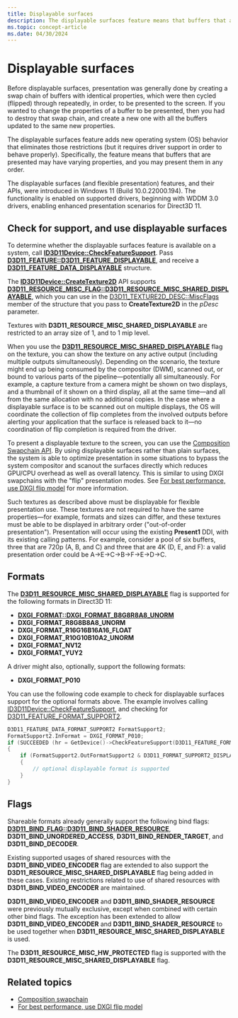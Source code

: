 ```yaml
---
title: Displayable surfaces
description: The displayable surfaces feature means that buffers that are presented may have varying properties, and you may present them in any order.
ms.topic: concept-article
ms.date: 04/30/2024
---
```


# Displayable surfaces

Before displayable surfaces, presentation was generally done by creating a swap chain of buffers with identical properties, which were then cycled (flipped) through repeatedly, in order, to be presented to the screen. If you wanted to change the properties of a buffer to be presented, then you had to destroy that swap chain, and create a new one with all the buffers updated to the same new properties.

The displayable surfaces feature adds new operating system (OS) behavior that eliminates those restrictions (but it requires driver support in order to behave properly). Specifically, the feature means that buffers that are presented may have varying properties, and you may present them in any order.

The displayable surfaces (and flexible presentation) features, and their APIs, were introduced in Windows 11 (Build 10.0.22000.194). The functionality is enabled on supported drivers, beginning with WDDM 3.0 drivers, enabling enhanced presentation scenarios for Direct3D 11.

## Check for support, and use displayable surfaces

To determine whether the displayable surfaces feature is available on a system, call [**ID3D11Device::CheckFeatureSupport**](/windows/win32/api/d3d11/nf-d3d11-id3d11device-checkfeaturesupport). Pass [**D3D11_FEATURE::D3D11_FEATURE_DISPLAYABLE**](/windows/win32/api/d3d11/ne-d3d11-d3d11_feature), and receive a [**D3D11_FEATURE_DATA_DISPLAYABLE**](/windows/win32/api/d3d11/ns-d3d11-d3d11_feature_data_displayable) structure.

The [**ID3D11Device::CreateTexture2D**](/windows/win32/api/d3d11/nf-d3d11-id3d11device-createtexture2d) API supports [**D3D11_RESOURCE_MISC_FLAG::D3D11_RESOURCE_MISC_SHARED_DISPLAYABLE**](/windows/win32/api/d3d11/ne-d3d11-d3d11_resource_misc_flag), which you can use in the [D3D11_TEXTURE2D_DESC::MiscFlags](/windows/win32/api/d3d11/ns-d3d11-d3d11_texture2d_desc) member of the structure that you pass to **CreateTexture2D** in the *pDesc* parameter.

Textures with **D3D11_RESOURCE_MISC_SHARED_DISPLAYABLE** are restricted to an array size of 1, and to 1 mip level.

When you use the [**D3D11_RESOURCE_MISC_SHARED_DISPLAYABLE**](/windows/win32/api/d3d11/ne-d3d11-d3d11_resource_misc_flag) flag on the texture, you can show the texture on any active output (including multiple outputs simultaneously). Depending on the scenario, the texture might end up being consumed by the compositor (DWM), scanned out, or bound to various parts of the pipeline&mdash;potentially all simultaneously. For example, a capture texture from a camera might be shown on two displays, and a thumbnail of it shown on a third display, all at the same time&mdash;and all from the same allocation with no additional copies. In the case where a displayable surface is to be scanned out on multiple displays, the OS will coordinate the collection of flip completes from the involved outputs before alerting your application that the surface is released back to it&mdash;no coordination of flip completion is required from the driver.

To present a displayable texture to the screen, you can use the [Composition Swapchain API](/windows/win32/comp_swapchain/comp-swapchain-portal). By using displayable surfaces rather than plain surfaces, the system is able to optimize presentation in some situations to bypass the system compositor and scanout the surfaces directly which reduces GPU/CPU overhead as well as overall latency. This is similar to using DXGI swapchains with the "flip" presentation modes. See [For best performance, use DXGI flip model](https://devblogs.microsoft.com/directx/dxgi-flip-model/) for more information.

Such textures as described above must be displayable for flexible presentation use. These textures are not required to have the same properties&mdash;for example, formats and sizes can differ, and these textures must be able to be displayed in arbitrary order ("out-of-order presentation"). Presentation will occur using the existing **Present1** DDI, with its existing calling patterns. For example, consider a pool of six buffers, three that are 720p (A, B, and C) and three that are 4K (D, E, and F): a valid presentation order could be A-\>E-\>C-\>B-\>F-\>E-\>D-\>C.

## Formats

The [**D3D11_RESOURCE_MISC_SHARED_DISPLAYABLE**](/windows/win32/api/d3d11/ne-d3d11-d3d11_resource_misc_flag) flag  is supported for the following formats in Direct3D 11:

- [**DXGI_FORMAT::DXGI_FORMAT_B8G8R8A8_UNORM**](/windows/win32/api/dxgiformat/ne-dxgiformat-dxgi_format)
- **DXGI_FORMAT_R8G8B8A8_UNORM**
- **DXGI_FORMAT_R16G16B16A16_FLOAT**
- **DXGI_FORMAT_R10G10B10A2_UNORM**
- **DXGI_FORMAT_NV12**
- **DXGI_FORMAT_YUY2**

A driver might also, optionally, support the following formats:

- **DXGI_FORMAT_P010**

You can use the following code example to check for displayable surfaces support for the optional formats above. The example involves calling [ID3D11Device::CheckFeatureSupport](/windows/win32/api/d3d11/nf-d3d11-id3d11device-checkfeaturesupport), and checking for [D3D11_FEATURE_FORMAT_SUPPORT2](/windows/win32/api/d3d11/ne-d3d11-d3d11_feature).

```cpp
D3D11_FEATURE_DATA_FORMAT_SUPPORT2 FormatSupport2;
FormatSupport2.InFormat = DXGI_FORMAT_P010;
if (SUCCEEDED (hr = GetDevice()->CheckFeatureSupport(D3D11_FEATURE_FORMAT_SUPPORT2, &FormatSupport2, sizeof(FormatSupport2))))
{
    if (FormatSupport2.OutFormatSupport2 & D3D11_FORMAT_SUPPORT2_DISPLAYABLE)
    {
        // optional displayable format is supported
    }
}
```

## Flags

Shareable formats already generally support the following bind flags: [**D3D11_BIND_FLAG::D3D11_BIND_SHADER_RESOURCE**](/windows/win32/api/d3d11/ne-d3d11-d3d11_bind_flag), **D3D11_BIND_UNORDERED_ACCESS**, **D3D11_BIND_RENDER_TARGET**, and **D3D11_BIND_DECODER**.

Existing supported usages of shared resources with the **D3D11_BIND_VIDEO_ENCODER** flag are extended to also support the **D3D11_RESOURCE_MISC_SHARED_DISPLAYABLE** flag being added in these cases. Existing restrictions related to use of shared resources with **D3D11_BIND_VIDEO_ENCODER** are maintained.

**D3D11_BIND_VIDEO_ENCODER** and **D3D11_BIND_SHADER_RESOURCE** were previously mutually exclusive, except when combined with certain other bind flags. The exception has been extended to allow **D3D11_BIND_VIDEO_ENCODER** and **D3D11_BIND_SHADER_RESOURCE** to be used together when **D3D11_RESOURCE_MISC_SHARED_DISPLAYABLE** is used.

The **D3D11_RESOURCE_MISC_HW_PROTECTED** flag is supported with the **D3D11_RESOURCE_MISC_SHARED_DISPLAYABLE** flag.

## Related topics

* [Composition swapchain](/win32/desktop-src/comp_swapchain/comp-swapchain-portal)
* [For best performance, use DXGI flip model](https://devblogs.microsoft.com/directx/dxgi-flip-model/)
